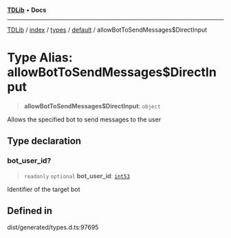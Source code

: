 [**TDLib**](../../../../../../README.md) • **Docs**

***

[TDLib](../../../../../../modules.md) / [index](../../../../../README.md) / [types](../../../README.md) / [default](../README.md) / allowBotToSendMessages$DirectInput

# Type Alias: allowBotToSendMessages$DirectInput

> **allowBotToSendMessages$DirectInput**: `object`

Allows the specified bot to send messages to the user

## Type declaration

### bot\_user\_id?

> `readonly` `optional` **bot\_user\_id**: [`int53`](int53.md)

Identifier of the target bot

## Defined in

dist/generated/types.d.ts:97695
